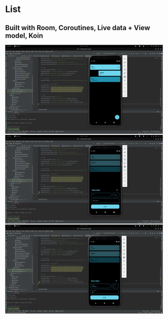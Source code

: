 # List 
## Built with Room, Coroutines, Live data + View model, Koin
![](https://github.com/khan513/List/blob/main/app/Screenshot%20from%202022-07-01%2013-15-21.png)
![](https://github.com/khan513/List/blob/main/app/Screenshot%20from%202022-07-01%2013-15-44.png)
![](https://github.com/khan513/List/blob/main/app/Screenshot%20from%202022-07-01%2013-16-07.png)
